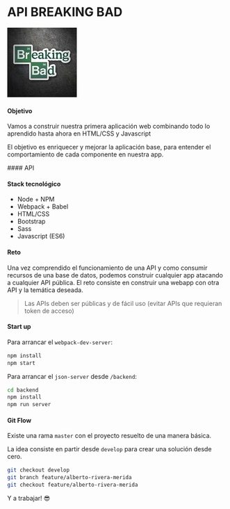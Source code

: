 # API BREAKING BAD

![Logo Breaking Bad](./src/app/assets/logo.png)

#### Objetivo

Vamos a construir nuestra primera aplicación web combinando todo lo aprendido hasta ahora en HTML/CSS y Javascript

El objetivo es enriquecer y mejorar la aplicación base, para entender el comportamiento de cada componente en nuestra app.

#### API

<!-- Consumiremos la [API pública de Pokemon](https://pokeapi.co/) para listar y consultar el detalle de un Pokemon concreto -->

#### Stack tecnológico
 - Node + NPM
 - Webpack + Babel
 - HTML/CSS
 - Bootstrap
 - Sass
 - Javascript (ES6)

#### Reto

Una vez comprendido el funcionamiento de una API y como consumir recursos de una base de datos, podemos construir cualquier app atacando a cualquier API pública. El reto consiste en construir una webapp con otra API y la temática deseada.

> Las APIs deben ser públicas y de fácil uso (evitar APIs que requieran token de acceso)

#### Start up

Para arrancar el `webpack-dev-server`:
```sh
npm install
npm start
```

Para arrancar el `json-server` desde `/backend`:
```sh
cd backend
npm install
npm run server
```

#### Git Flow

Existe una rama `master` con el proyecto resuelto de una manera básica.

La idea consiste en partir desde `develop` para crear una solución desde cero.

```sh
git checkout develop
git branch feature/alberto-rivera-merida
git checkout feature/alberto-rivera-merida
```

Y a trabajar! 😎
